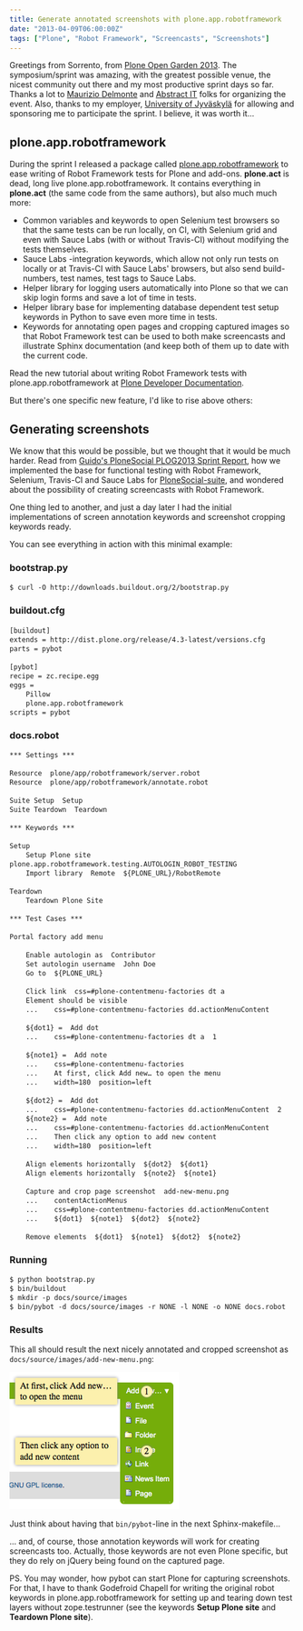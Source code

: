 ```yaml
---
title: Generate annotated screenshots with plone.app.robotframework
date: "2013-04-09T06:00:00Z"
tags: ["Plone", "Robot Framework", "Screencasts", "Screenshots"]
---
```


Greetings from Sorrento, from [Plone Open Garden
2013](http://www.abstract.it/en/abstract/initiative/plog-2013/). The
symposium/sprint was amazing, with the greatest possible venue, the
nicest community out there and my most productive sprint days so far.
Thanks a lot to [Maurizio Delmonte](https://twitter.com/miziodel) and
[Abstract IT](http://abstract.it/) folks for organizing the event. Also,
thanks to my employer, [University of Jyväskylä](https://www.jyu.fi/en/)
for allowing and sponsoring me to participate the sprint. I believe, it
was worth it\...

plone.app.robotframework
------------------------

During the sprint I released a package called
[plone.app.robotframework](http://pypi.python.org/pypi/plone.app.robotframework)
to ease writing of Robot Framework tests for Plone and add-ons.
**plone.act** is dead, long live plone.app.robotframework. It contains
everything in **plone.act** (the same code from the same authors), but
also much much more:

-   Common variables and keywords to open Selenium test browsers so that
    the same tests can be run locally, on CI, with Selenium grid and
    even with Sauce Labs (with or without Travis-CI) without modifying
    the tests themselves.
-   Sauce Labs -integration keywords, which allow not only run tests on
    locally or at Travis-CI with Sauce Labs\' browsers, but also send
    build-numbers, test names, test tags to Sauce Labs.
-   Helper library for logging users automatically into Plone so that we
    can skip login forms and save a lot of time in tests.
-   Helper library base for implementing database dependent test setup
    keywords in Python to save even more time in tests.
-   Keywords for annotating open pages and cropping captured images so
    that Robot Framework test can be used to both make screencasts and
    illustrate Sphinx documentation (and keep both of them up to date
    with the current code.

Read the new tutorial about writing Robot Framework tests with
plone.app.robotframework at [Plone Developer
Documentation](http://developer.plone.org/reference_manuals/external/plone.app.robotframework).

But there\'s one specific new feature, I\'d like to rise above others:

Generating screenshots
----------------------

We know that this would be possible, but we thought that it would be
much harder. Read from [Guido\'s PloneSocial PLOG2013 Sprint
Report](http://cosent.nl/en/blog/plonesocial-plog2013), how we
implemented the base for functional testing with Robot Framework,
Selenium, Travis-CI and Sauce Labs for
[PloneSocial-suite](http://pypi.python.org/pypi/plonesocial.suite/), and
wondered about the possibility of creating screencasts with Robot
Framework.

One thing led to another, and just a day later I had the initial
implementations of screen annotation keywords and screenshot cropping
keywords ready.

You can see everything in action with this minimal example:

### bootstrap.py

```shell
$ curl -O http://downloads.buildout.org/2/bootstrap.py
```

### buildout.cfg

```properties
[buildout]
extends = http://dist.plone.org/release/4.3-latest/versions.cfg
parts = pybot

[pybot]
recipe = zc.recipe.egg
eggs =
    Pillow
    plone.app.robotframework
scripts = pybot
```

### docs.robot

```robotframework
*** Settings ***

Resource  plone/app/robotframework/server.robot
Resource  plone/app/robotframework/annotate.robot

Suite Setup  Setup
Suite Teardown  Teardown

*** Keywords ***

Setup
    Setup Plone site  plone.app.robotframework.testing.AUTOLOGIN_ROBOT_TESTING
    Import library  Remote  ${PLONE_URL}/RobotRemote

Teardown
    Teardown Plone Site

*** Test Cases ***

Portal factory add menu

    Enable autologin as  Contributor
    Set autologin username  John Doe
    Go to  ${PLONE_URL}

    Click link  css=#plone-contentmenu-factories dt a
    Element should be visible
    ...    css=#plone-contentmenu-factories dd.actionMenuContent

    ${dot1} =  Add dot
    ...    css=#plone-contentmenu-factories dt a  1

    ${note1} =  Add note
    ...    css=#plone-contentmenu-factories
    ...    At first, click Add new… to open the menu
    ...    width=180  position=left

    ${dot2} =  Add dot
    ...    css=#plone-contentmenu-factories dd.actionMenuContent  2
    ${note2} =  Add note
    ...    css=#plone-contentmenu-factories dd.actionMenuContent
    ...    Then click any option to add new content
    ...    width=180  position=left

    Align elements horizontally  ${dot2}  ${dot1}
    Align elements horizontally  ${note2}  ${note1}

    Capture and crop page screenshot  add-new-menu.png
    ...    contentActionMenus
    ...    css=#plone-contentmenu-factories dd.actionMenuContent
    ...    ${dot1}  ${note1}  ${dot2}  ${note2}

    Remove elements  ${dot1}  ${note1}  ${dot2}  ${note2}
```

### Running

```shell
$ python bootstrap.py
$ bin/buildout
$ mkdir -p docs/source/images
$ bin/pybot -d docs/source/images -r NONE -l NONE -o NONE docs.robot
```

### Results

This all should result the next nicely annotated and cropped screenshot
as `docs/source/images/add-new-menu.png`:

![How to add new content in Plone](add-new-menu.png)

Just think about having that `bin/pybot`-line in the next
Sphinx-makefile\...

\... and, of course, those annotation keywords will work for creating
screencasts too. Actually, those keywords are not even Plone specific,
but they do rely on jQuery being found on the captured page.

PS. You may wonder, how pybot can start Plone for capturing screenshots.
For that, I have to thank Godefroid Chapell for writing the original
robot keywords in plone.app.robotframework for setting up and tearing
down test layers without zope.testrunner (see the keywords **Setup Plone
site** and **Teardown Plone site**).
